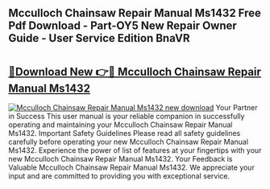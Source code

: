 ## Mcculloch Chainsaw Repair Manual Ms1432 Free Pdf Download - Part-OY5 New Repair Owner Guide - User Service Edition BnaVR

# <h2><a href="http://bc6672.oget.top/?id=Mcculloch+Chainsaw+Repair+Manual+Ms1432">🔗Download New 👉🔴 Mcculloch Chainsaw Repair Manual Ms1432</a></h2>

[![Mcculloch Chainsaw Repair Manual Ms1432 new download](https://i.imgur.com/5g1atiW.png)](http://bc6672.oget.top/?id=Mcculloch+Chainsaw+Repair+Manual+Ms1432)
Your Partner in Success This user manual is your reliable companion in successfully operating and maintaining your Mcculloch Chainsaw Repair Manual Ms1432. Important Safety Guidelines Please read all safety guidelines carefully before operating your new Mcculloch Chainsaw Repair Manual Ms1432. Experience the power of list of features at your fingertips with your new Mcculloch Chainsaw Repair Manual Ms1432. Your Feedback is Valuable Mcculloch Chainsaw Repair Manual Ms1432. We appreciate your input and are committed to providing you with exceptional service.
